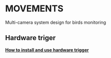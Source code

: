 # MOVEMENTS
Multi-camera system design for birds monitoring

## Hardware triger
[**How to install and use hardware trigger**](docs/HWTrigger.md)


